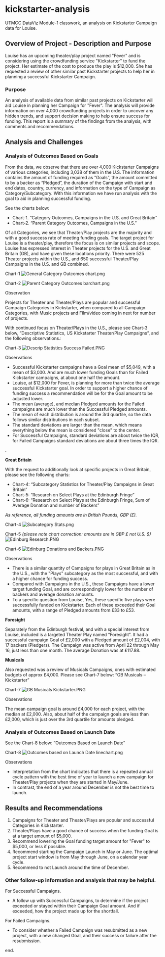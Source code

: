 # kickstarter-analysis
UTMCC DataViz Module-1 classwork, an analysis on Kickstarter Campaign data for Louise.

## Overview of Project - Description and Purpose
  Louise has an upcoming theater/play project named "Fever" and is considering using the crowdfunding service "Kickstarter" to fund the project. Her estimate of the cost to produce the play is $12,000. She has requested a review of other similar past Kickstarter projects to help her in planning a successful Kickstarter Campaign. 

### Purpose
  An analysis of available data from similar past projects on Kickstarter will aid Louise in planning her Campaign for "Fever". The analysis will provide information on over 4,000 crowdfunding projects in order to uncover any hidden trends, and support decision making to help ensure success for funding.
  This report is a summary of the findings from the analysis, with comments and recommendations.

## Analysis and Challenges

### Analysis of Outcomes Based on Goals 

From the data, we observe that there are over 4,000 Kickstarter Campaigns of various categories, including 3,038 of them in the U.S. The information contains the amount of funding required as “Goals”, the amount committed to by a backer as “Pledged”, the duration of the Campaign with start and end dates, country, currency, and information on the type of Campaign as Category/Subcategory. With this information we have run analysis with the goal to aid in planning successful funding.

See the charts below: 
- Chart-1.	 “Category Outcomes, Campaigns in the U.S. and Great Britain”
-	Chart-2.  “Parent Category Outcomes, Campaigns in the U.S.”

  Of all Categories, we see that Theater/Play projects are the majority and with a good success rate of meeting funding goals. The target project for Louise is a theater/play, therefore the focus is on similar projects and scope.  Louise has expressed interest in Theater projects for the U.S. and Great Britain (GB), and have given these locations priority. There were 525 Theater projects within the U.S., and 650 successful Theater/Play Campaigns in the U.S. and GB combined. 


Chart-1
 ![General Category Outcomes chart.png](https://github.com/larrydodson/kickstarter-analysis/blob/master/General%20Category%20Outcomes%20chart.png?raw=true)
 
 
 Chart-2
 ![Parent Category Outcomes barchart.png](https://github.com/larrydodson/kickstarter-analysis/blob/master/Parent%20Category%20Outcomes%20barchart.png)
 

 
 Observation
 
   Projects for Theater and Theater/Plays are popular and successful Campaign Categories in Kickstarter, when compared to all Campaign Categories, with Music projects and Film/video coming in next for number of projects. 

With continued focus on Theater/Plays in the U.S., please see Chart-3 below, “Descriptive Statistics, US Kickstarter Theater/Play Campaigns”, and the following observations.:

 Chart-3
 ![Descrip Statistics Success Failed.PNG](https://github.com/larrydodson/kickstarter-analysis/blob/master/Descrip%20Statistics%20Success%20Failed.PNG?raw=true)

 
 Observations 
-	Successful Kickstarter campaigns have a Goal mean of $5,049, with a mean of $3,000. And are much lower funding Goals than for Failed Kickstarter campaigns, at about one half the amount.
-	Louise, at $12,000 for Fever, is planning for more than twice the average successful Kickstarter goal. In order to support a higher chance of funding success a recommendation will be for the Goal amount to be adjusted lower. 
-	The mean (average), and median Pledged amounts for the Failed campaigns are much lower than the Successful Pledged amounts. 
-	The mean of each distribution is around the 3rd quartile, so the data follows similar distributions in each subset.
-	The standard deviations are larger than the mean, which means everything below the mean is considered "close" to the center.
-	For Successful Campaigns, standard deviations are about twice the IQR, for Failed Campaigns standard deviations are about three times the IQR. 

.

**Great Britain**

With the request to additionally look at specific projects in Great Britain, please see the following charts:
-	Chart-4: “Subcategory Statistics for Theater/Play Campaigns in Great Britain” 
-	Chart-5: “Research on Select Plays at the Edinburgh Fringe”
-	Chart-6: “Research on Select Plays at the Edinburgh Fringe, Sum of Average Donation and number of Backers”

   *As reference, all funding amounts are in British Pounds, GBP (£).*

 Chart-4
 ![Subcategory Stats.png](https://github.com/larrydodson/kickstarter-analysis/blob/master/Subcategory%20Stats.png?raw=true)
 
 Chart-5 *(please note chart correction: amounts are in GBP £ not U.S. $)*
 ![Edinburg Research.PNG](https://github.com/larrydodson/kickstarter-analysis/blob/master/Edinburg%20Research.PNG?raw=true)
 
 Chart-6
 ![Edinburg Donations and Backers.PNG](https://github.com/larrydodson/kickstarter-analysis/blob/master/Edinburg%20Donations%20and%20Backers.PNG?raw=true)
 
 Observations
-	There is a similar quantity of Campaigns for plays in Great Britain as in the U.S., with the "Plays" subcategory as the most successful, and with a higher chance for funding success. 
-	Compared with Campaigns in the U.S., these Campaigns have a lower target funding Goal, and are correspondingly lower for the number of backers and average donation amounts. 
-	To a specific question from Louise, Yes, these specific five plays were successfully funded on Kickstarter.  Each of these exceeded their Goal amounts, with a range of Pledged amounts from £33 to £53.


**Foresight**

  Separately from the Edinburgh festival, and with a special interest from Louise, included is a targeted Theater Play named “Foresight”. It had a successful campaign Goal of £2,000 with a Pledged amount of £2,004, with 17 backers (Pledgers). The Campaign was active from April 22 through May 16, just less than one month.  The average Donation was at £117.88. 


**Musicals**

  Also requested was a review of Musicals Campaigns, ones with estimated budgets of approx £4,000.
Please see Chart-7 below: “GB Musicals – Kickstarter” 

 Chart-7
 ![GB Musicals Kickstarter.PNG](https://github.com/larrydodson/kickstarter-analysis/blob/master/GB%20Musicals%20Kickstarter.PNG?raw=true)
 
 
 Observations
 
The mean campaign goal is around £4,000 for each project, with the median at £2,000. Also, about half of the campaign goals are less than £2,000, which is just over the 3rd quartile for amounts pledged.


### Analysis of Outcomes Based on Launch Date
See the Chart-8 below: “Outcomes Based on Launch Date”

 Chart-8
![Outcomes based on Launch Date linechart.png](https://github.com/larrydodson/kickstarter-analysis/blob/master/Outcomes%20based%20on%20Launch%20Date%20linechart.png?raw=true)

Observations
-	Interpretation from the chart indicates that there is a repeated annual cycle pattern with the best time of year to launch a new campaign for Theater/Play projects when they are started in May/June. 
-	In contrast, the end of a year around December is not the best time to launch.

## Results and Recommendations
1.	Campaigns for Theater and Theater/Plays are popular and successful Categories in Kickstarter. 
2.	Theater/Plays have a good chance of success when the funding Goal is at a target amount of $5,000.
3.	Recommend lowering the Goal funding target amount for "Fever" to $5,000, or less if possible. 
4.	Recommend starting the Campaign Launch in May or June. The optimal project start window is from May through June, on a calendar year cycle. 
5.	Recommend to not Launch around the time of December. 

### Other follow-up information and analysis that may be helpful.
For Successful Campaigns.
-	A follow up with Successful Campaigns, to determine if the project exceeded or stayed within their Campaign Goal amount. And if exceeded, how the project made up for the shortfall.

For Failed Campaigns. 
-	To consider whether a Failed Campaign was resubmitted as a new project, with a new changed Goal, and their success or failure after the resubmission. 

end. 

